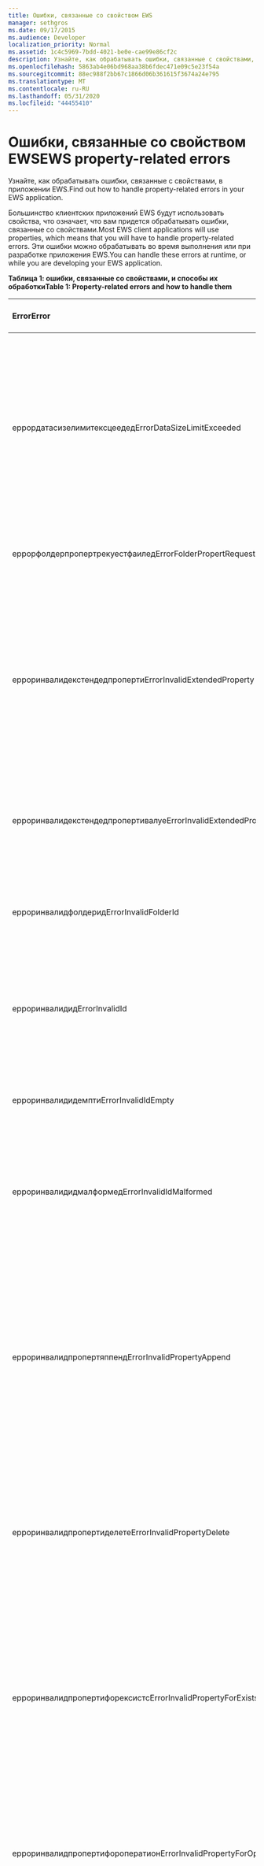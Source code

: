 ```yaml
---
title: Ошибки, связанные со свойством EWS
manager: sethgros
ms.date: 09/17/2015
ms.audience: Developer
localization_priority: Normal
ms.assetid: 1c4c5969-7bdd-4021-be0e-cae99e86cf2c
description: Узнайте, как обрабатывать ошибки, связанные с свойствами, в приложении EWS.
ms.openlocfilehash: 5863ab4e06bd968aa38b6fdec471e09c5e23f54a
ms.sourcegitcommit: 88ec988f2bb67c1866d06b361615f3674a24e795
ms.translationtype: MT
ms.contentlocale: ru-RU
ms.lasthandoff: 05/31/2020
ms.locfileid: "44455410"
---
```

# <a name="ews-property-related-errors"></a><span data-ttu-id="31ad0-103">Ошибки, связанные со свойством EWS</span><span class="sxs-lookup"><span data-stu-id="31ad0-103">EWS property-related errors</span></span>

<span data-ttu-id="31ad0-104">Узнайте, как обрабатывать ошибки, связанные с свойствами, в приложении EWS.</span><span class="sxs-lookup"><span data-stu-id="31ad0-104">Find out how to handle property-related errors in your EWS application.</span></span>
  
<span data-ttu-id="31ad0-105">Большинство клиентских приложений EWS будут использовать свойства, что означает, что вам придется обрабатывать ошибки, связанные со свойствами.</span><span class="sxs-lookup"><span data-stu-id="31ad0-105">Most EWS client applications will use properties, which means that you will have to handle property-related errors.</span></span> <span data-ttu-id="31ad0-106">Эти ошибки можно обрабатывать во время выполнения или при разработке приложения EWS.</span><span class="sxs-lookup"><span data-stu-id="31ad0-106">You can handle these errors at runtime, or while you are developing your EWS application.</span></span>
  
<span data-ttu-id="31ad0-107">**Таблица 1: ошибки, связанные со свойствами, и способы их обработки**</span><span class="sxs-lookup"><span data-stu-id="31ad0-107">**Table 1: Property-related errors and how to handle them**</span></span>

|<span data-ttu-id="31ad0-108">**Error**</span><span class="sxs-lookup"><span data-stu-id="31ad0-108">**Error**</span></span>|<span data-ttu-id="31ad0-109">**Вызывается при попытке...**</span><span class="sxs-lookup"><span data-stu-id="31ad0-109">**Caused by an attempt to…**</span></span>|<span data-ttu-id="31ad0-110">**Обработать его по...**</span><span class="sxs-lookup"><span data-stu-id="31ad0-110">**Handle it by…**</span></span>|
|:-----|:-----|:-----|
|<span data-ttu-id="31ad0-111">еррордатасизелимитексцеедед</span><span class="sxs-lookup"><span data-stu-id="31ad0-111">ErrorDataSizeLimitExceeded</span></span>  <br/> |<span data-ttu-id="31ad0-112">Задайте для свойства значение, превышающее максимальный размер свойства, или свойство не поддерживает потоковую передачу, такую как свойства папки.</span><span class="sxs-lookup"><span data-stu-id="31ad0-112">Set a property with a value that exceeds the maximum size for the property or the property does not support streaming, such as folder properties.</span></span>  <br/> |<span data-ttu-id="31ad0-113">Ограничение размера данных, устанавливаемых для свойства.</span><span class="sxs-lookup"><span data-stu-id="31ad0-113">Limiting the size of data you set on the property.</span></span>  <br/> |
|<span data-ttu-id="31ad0-114">еррорфолдерпропертрекуестфаилед</span><span class="sxs-lookup"><span data-stu-id="31ad0-114">ErrorFolderPropertRequestFailed</span></span>  <br/> |<span data-ttu-id="31ad0-115">Получение свойства, которое не удалось получить.</span><span class="sxs-lookup"><span data-stu-id="31ad0-115">Get a property that could not be retrieved.</span></span>  <br/> |<span data-ttu-id="31ad0-116">Указывает, что свойство не может быть извлечено.</span><span class="sxs-lookup"><span data-stu-id="31ad0-116">Indicating that the property cannot be retrieved.</span></span>  <br/> |
|<span data-ttu-id="31ad0-117">ерроринвалидекстендедпроперти</span><span class="sxs-lookup"><span data-stu-id="31ad0-117">ErrorInvalidExtendedProperty</span></span>  <br/> |<span data-ttu-id="31ad0-118">Задание недопустимого сочетания значений расширенных свойств или приводит к неправильному универсальному идентификатору ресурса (URI) расширенного свойства.</span><span class="sxs-lookup"><span data-stu-id="31ad0-118">Set an invalid combination of extended property values or results in an invalid extended property Uniform Resource Identifier (URI).</span></span>  <br/> |<span data-ttu-id="31ad0-119">Проверка значения расширенного свойства.</span><span class="sxs-lookup"><span data-stu-id="31ad0-119">Checking the extended property value.</span></span>  <br/> |
|<span data-ttu-id="31ad0-120">ерроринвалидекстендедпропертивалуе</span><span class="sxs-lookup"><span data-stu-id="31ad0-120">ErrorInvalidExtendedPropertyValue</span></span>  <br/> |<span data-ttu-id="31ad0-121">Задание значения расширенного свойства, которое не отвечает заданному типу</span><span class="sxs-lookup"><span data-stu-id="31ad0-121">Set an extended property value that does not match the specified type</span></span>  <br/> |<span data-ttu-id="31ad0-122">Обновление кода для проверки совпадений типов.</span><span class="sxs-lookup"><span data-stu-id="31ad0-122">Updating your code to check for matching types.</span></span>  <br/> |
|<span data-ttu-id="31ad0-123">ерроринвалидфолдерид</span><span class="sxs-lookup"><span data-stu-id="31ad0-123">ErrorInvalidFolderId</span></span>  <br/> |<span data-ttu-id="31ad0-124">Присвойте структуре идентификатора папки недопустимую форму.</span><span class="sxs-lookup"><span data-stu-id="31ad0-124">Set the structure of a folder identifier to an invalid form.</span></span>  <br/> |<span data-ttu-id="31ad0-125">Только с помощью идентификаторов, возвращенных службой EWS.</span><span class="sxs-lookup"><span data-stu-id="31ad0-125">Only using identifiers returned by EWS.</span></span>  <br/> |
|<span data-ttu-id="31ad0-126">ерроринвалидид</span><span class="sxs-lookup"><span data-stu-id="31ad0-126">ErrorInvalidId</span></span>  <br/> |<span data-ttu-id="31ad0-127">Установите структуру идентификатора и/или измените ключ на недопустимую форму.</span><span class="sxs-lookup"><span data-stu-id="31ad0-127">Set the structure of an identifier and/or change key to an invalid form.</span></span>  <br/> |<span data-ttu-id="31ad0-128">Только с помощью идентификаторов, возвращенных службой EWS.</span><span class="sxs-lookup"><span data-stu-id="31ad0-128">Only using identifiers returned by EWS.</span></span>  <br/> |
|<span data-ttu-id="31ad0-129">ерроринвалидидемпти</span><span class="sxs-lookup"><span data-stu-id="31ad0-129">ErrorInvalidIdEmpty</span></span>  <br/> |<span data-ttu-id="31ad0-130">Задайте пустой идентификатор.</span><span class="sxs-lookup"><span data-stu-id="31ad0-130">Set an empty an identifier.</span></span>  <br/> |<span data-ttu-id="31ad0-131">Задание идентификатора с допустимым идентификатором элемента или папки.</span><span class="sxs-lookup"><span data-stu-id="31ad0-131">Setting the identifier with a valid item or folder identifier.</span></span>  <br/> |
|<span data-ttu-id="31ad0-132">ерроринвалидидмалформед</span><span class="sxs-lookup"><span data-stu-id="31ad0-132">ErrorInvalidIdMalformed</span></span>  <br/> |<span data-ttu-id="31ad0-133">Установите структуру идентификатора и/или измените ключ на недопустимую форму.</span><span class="sxs-lookup"><span data-stu-id="31ad0-133">Set the structure of an identifier and/or change key to an invalid form.</span></span>  <br/> |<span data-ttu-id="31ad0-134">Только с помощью идентификаторов, возвращенных службой EWS.</span><span class="sxs-lookup"><span data-stu-id="31ad0-134">Only using identifiers returned by EWS.</span></span>  <br/> |
|<span data-ttu-id="31ad0-135">ерроринвалидпропертяппенд</span><span class="sxs-lookup"><span data-stu-id="31ad0-135">ErrorInvalidPropertyAppend</span></span>  <br/> |<span data-ttu-id="31ad0-136">Добавьте свойство, которое не поддерживает добавление.</span><span class="sxs-lookup"><span data-stu-id="31ad0-136">Append a property that does not support appending.</span></span>  <br/> |<span data-ttu-id="31ad0-137">Обновление кода таким образом, чтобы он пытался только добавить значения в свойства коллекции получателей (to, CC, BCC), свойства коллекции участников (обязательные, необязательные, ресурсы), свойство Body и свойство ReplyTo.</span><span class="sxs-lookup"><span data-stu-id="31ad0-137">Updating your code so that it only attempts to append values to the recipient collection properties (To, Cc, Bcc), Attendee collection properties (Required, Optional, Resources), Body property, and the ReplyTo property.</span></span>  <br/> |
|<span data-ttu-id="31ad0-138">ерроринвалидпропертиделете</span><span class="sxs-lookup"><span data-stu-id="31ad0-138">ErrorInvalidPropertyDelete</span></span>  <br/> |<span data-ttu-id="31ad0-139">Удаление свойства, которое не поддерживает удаление.</span><span class="sxs-lookup"><span data-stu-id="31ad0-139">Delete a property that does not support deleting.</span></span>  <br/> |<span data-ttu-id="31ad0-140">Обновление кода без попытки удалить свойство.</span><span class="sxs-lookup"><span data-stu-id="31ad0-140">Updating your code to not try to delete the property.</span></span> <span data-ttu-id="31ad0-141">Например, невозможно удалить идентификаторы папок и элементов.</span><span class="sxs-lookup"><span data-stu-id="31ad0-141">For example, the folder and item identifiers cannot be deleted.</span></span>  <br/> |
|<span data-ttu-id="31ad0-142">ерроринвалидпропертифорексистс</span><span class="sxs-lookup"><span data-stu-id="31ad0-142">ErrorInvalidPropertyForExists</span></span>  <br/> |<span data-ttu-id="31ad0-143">Задайте ограничение поиска на основе ексистентиал для свойства на основе флагов.</span><span class="sxs-lookup"><span data-stu-id="31ad0-143">Set an existential based search restriction on a flag-based property.</span></span>  <br/> |<span data-ttu-id="31ad0-144">Обновление кода без использования свойств на основе флагов в ограничении поиска на основе ексистентиал.</span><span class="sxs-lookup"><span data-stu-id="31ad0-144">Updating your code to not use flag-based properties in an existential based search restriction.</span></span> <span data-ttu-id="31ad0-145">Для свойств, основанных на флагах, применяются свойства исресенд, Исунмодифиед, и Исфромме.</span><span class="sxs-lookup"><span data-stu-id="31ad0-145">Flag-based properties are IsDraft, IsSubmitted, IsUnmodified, IsResend, and IsFromMe.</span></span>  <br/> |
|<span data-ttu-id="31ad0-146">ерроринвалидпропертифороператион</span><span class="sxs-lookup"><span data-stu-id="31ad0-146">ErrorInvalidPropertyForOperation</span></span>  <br/> |<span data-ttu-id="31ad0-147">Работа с свойством элемента или папки, которые не поддерживаются операцией.</span><span class="sxs-lookup"><span data-stu-id="31ad0-147">Act on a property of an item or folder that is not supported by the operation.</span></span>  <br/> |<span data-ttu-id="31ad0-148">Обновление кода для того, чтобы не получить доступ к свойству с операцией, вызвавшей ошибку.</span><span class="sxs-lookup"><span data-stu-id="31ad0-148">Updating your code to not access the property with the operation that caused the error.</span></span>  <br/> |
|<span data-ttu-id="31ad0-149">ерроринвалидпропертирекуест</span><span class="sxs-lookup"><span data-stu-id="31ad0-149">ErrorInvalidPropertyRequest</span></span>  <br/> |<span data-ttu-id="31ad0-150">Укажите свойство в запросе, которое не поддерживается для типа элемента.</span><span class="sxs-lookup"><span data-stu-id="31ad0-150">Specify a property in the request that is not supported for the item type.</span></span>  <br/> |<span data-ttu-id="31ad0-151">Обновление кода, чтобы не пытаться получить доступ к свойству с помощью операции.</span><span class="sxs-lookup"><span data-stu-id="31ad0-151">Updating your code to not try to access the property with the operation.</span></span>  <br/> |
|<span data-ttu-id="31ad0-152">ерроринвалидпропертисет</span><span class="sxs-lookup"><span data-stu-id="31ad0-152">ErrorInvalidPropertySet</span></span>  <br/> |<span data-ttu-id="31ad0-153">Задайте свойство, доступное только для чтения.</span><span class="sxs-lookup"><span data-stu-id="31ad0-153">Set a read-only property.</span></span>  <br/> |<span data-ttu-id="31ad0-154">Обновление кода для того, чтобы не пытаться задать свойство.</span><span class="sxs-lookup"><span data-stu-id="31ad0-154">Updating your code to not try to set the property.</span></span>  <br/> |
|<span data-ttu-id="31ad0-155">ерроринвалидвалуефорпроперти</span><span class="sxs-lookup"><span data-stu-id="31ad0-155">ErrorInvalidValueForProperty</span></span>  <br/> |<span data-ttu-id="31ad0-156">Сравните значение свойства в ограничении поиска, в котором значение сравнения не отвечает типу свойства.</span><span class="sxs-lookup"><span data-stu-id="31ad0-156">Compare a property value in a search restriction where the comparison value does not match the property type.</span></span>  <br/> |<span data-ttu-id="31ad0-157">Обновление кода для проверки несовпадения типов свойств.</span><span class="sxs-lookup"><span data-stu-id="31ad0-157">Updating your code to check for property type mismatch.</span></span>  <br/> |
|<span data-ttu-id="31ad0-158">ерроритемсавепропертеррор</span><span class="sxs-lookup"><span data-stu-id="31ad0-158">ErrorItemSavePropertyError</span></span>  <br/> |<span data-ttu-id="31ad0-159">Сохранение элемента или папки с недопустимыми значениями свойств.</span><span class="sxs-lookup"><span data-stu-id="31ad0-159">Save an item or folder with invalid property values.</span></span>  <br/> |<span data-ttu-id="31ad0-160">Проверка значений и типов свойств перед их отправкой в запросе.</span><span class="sxs-lookup"><span data-stu-id="31ad0-160">Checking the property values and types before submitting them in a request.</span></span>  <br/> |
|<span data-ttu-id="31ad0-161">еррорнофолдерклассоверриде</span><span class="sxs-lookup"><span data-stu-id="31ad0-161">ErrorNoFolderClassOverride</span></span>  <br/> |<span data-ttu-id="31ad0-162">Задайте класс Folder для новой папки, которая не является базовым типом папки.</span><span class="sxs-lookup"><span data-stu-id="31ad0-162">Set the folder class on a new folder that is not the base folder type.</span></span>  <br/> |<span data-ttu-id="31ad0-163">Использование универсального типа папки для задания класса папки.</span><span class="sxs-lookup"><span data-stu-id="31ad0-163">Using a generic folder type to set the folder class.</span></span>  <br/> |
|<span data-ttu-id="31ad0-164">еррорнопропертитагфоркустомпропертиес</span><span class="sxs-lookup"><span data-stu-id="31ad0-164">ErrorNoPropertyTagForCustomProperties</span></span>  <br/> |<span data-ttu-id="31ad0-165">Обращение к настраиваемому расширенному свойству с помощью тега Property.</span><span class="sxs-lookup"><span data-stu-id="31ad0-165">Reference a custom extended property by its property tag.</span></span>  <br/> |<span data-ttu-id="31ad0-166">Обновление кода для ссылки на настраиваемое расширенное свойство по идентификатору набора свойств и по имени свойства или по идентификатору диспетчеризации свойства.</span><span class="sxs-lookup"><span data-stu-id="31ad0-166">Updating your code to reference the custom extended property by property set identifier and either the property name or property dispatch identifier.</span></span>  <br/> |
|<span data-ttu-id="31ad0-167">ерроробжекттипечанжед</span><span class="sxs-lookup"><span data-stu-id="31ad0-167">ErrorObjectTypeChanged</span></span>  <br/> |<span data-ttu-id="31ad0-168">Задайте или обновите класс элемента для элемента, который не сопоставлен с типом схемы.</span><span class="sxs-lookup"><span data-stu-id="31ad0-168">Set or update the item class on an item that doesn't match with its schema type.</span></span>  <br/> |<span data-ttu-id="31ad0-169">Обновление кода таким образом, чтобы класс элемента соответствовал типу схемы элемента.</span><span class="sxs-lookup"><span data-stu-id="31ad0-169">Updating your code so that item class matches the item schema type.</span></span>  <br/> |
|<span data-ttu-id="31ad0-170">еррорпропертюпдате</span><span class="sxs-lookup"><span data-stu-id="31ad0-170">ErrorPropertyUpdate</span></span>  <br/> |<span data-ttu-id="31ad0-171">Обновление свойства с недопустимым значением свойства.</span><span class="sxs-lookup"><span data-stu-id="31ad0-171">Update a property with an invalid property value.</span></span>  <br/> |<span data-ttu-id="31ad0-172">Проверка значения свойства перед его отправкой в запросе [UpdateItem](https://msdn.microsoft.com/library/5d027523-e0bc-4da2-b60b-0cb9fc1fdfe4%28Office.15%29.aspx) .</span><span class="sxs-lookup"><span data-stu-id="31ad0-172">Checking the property value before submitting it in an [UpdateItem](https://msdn.microsoft.com/library/5d027523-e0bc-4da2-b60b-0cb9fc1fdfe4%28Office.15%29.aspx) request.</span></span>  <br/> |
|<span data-ttu-id="31ad0-173">ерроррекуиредпропертимиссинг</span><span class="sxs-lookup"><span data-stu-id="31ad0-173">ErrorRequiredPropertyMissing</span></span>  <br/> |<span data-ttu-id="31ad0-174">Отправить запрос CreateAttachment, в котором отсутствует обязательное свойство.</span><span class="sxs-lookup"><span data-stu-id="31ad0-174">Send a CreateAttachment request that is missing a required property.</span></span>  <br/> |<span data-ttu-id="31ad0-175">Обновление кода для установки отсутствующего свойства в соответствии с указанием пути свойства, возвращаемого в ответе.</span><span class="sxs-lookup"><span data-stu-id="31ad0-175">Updating your code to set the missing property as specified by the property path returned in the response.</span></span>  <br/> |
|<span data-ttu-id="31ad0-176">еррорунсуппортедмапипропертитипе</span><span class="sxs-lookup"><span data-stu-id="31ad0-176">ErrorUnsupportedMapiPropertyType</span></span>  <br/> |<span data-ttu-id="31ad0-177">Используйте расширенные типы свойств Type Object, Object Array, Error или null.</span><span class="sxs-lookup"><span data-stu-id="31ad0-177">Use extended property types of type object, object array, error or null.</span></span>  <br/> |<span data-ttu-id="31ad0-178">Обновление кода без использования ограниченных расширенных типов свойств.</span><span class="sxs-lookup"><span data-stu-id="31ad0-178">Updating your code to not use the restricted extended property types.</span></span>  <br/> |
|<span data-ttu-id="31ad0-179">еррорунсуппортедпасфоркуери</span><span class="sxs-lookup"><span data-stu-id="31ad0-179">ErrorUnsupportedPathForQuery</span></span>  <br/> |<span data-ttu-id="31ad0-180">Используйте неподдерживаемый путь к свойству в ограничении поиска.</span><span class="sxs-lookup"><span data-stu-id="31ad0-180">Use an unsupported property path in a search restriction.</span></span>  <br/> |<span data-ttu-id="31ad0-181">Изменение ограничения поиска для исключения неподдерживаемого пути свойства.</span><span class="sxs-lookup"><span data-stu-id="31ad0-181">Changing the search restriction to exclude the unsupported property path.</span></span>  <br/> |
|<span data-ttu-id="31ad0-182">еррорунсуппортедпасфорсортграуп</span><span class="sxs-lookup"><span data-stu-id="31ad0-182">ErrorUnsupportedPathForSortGroup</span></span>  <br/> |<span data-ttu-id="31ad0-183">Используйте неподдерживаемый путь к свойству в отсортированном или сгруппированном запросе поиска.</span><span class="sxs-lookup"><span data-stu-id="31ad0-183">Use an unsupported property path in a sorted or grouped search request.</span></span>  <br/> |<span data-ttu-id="31ad0-184">Изменение ограничения поиска для исключения неподдерживаемого пути свойства.</span><span class="sxs-lookup"><span data-stu-id="31ad0-184">Changing the search restriction to exclude the unsupported property path.</span></span>  <br/> |
|<span data-ttu-id="31ad0-185">еррорунсуппортедтипефорконверсион</span><span class="sxs-lookup"><span data-stu-id="31ad0-185">ErrorUnsupportedTypeForConversion</span></span>  <br/> |<span data-ttu-id="31ad0-186">Запрос типа свойства, который не может быть преобразован в XML для веб-служб Exchange для получения ответа.</span><span class="sxs-lookup"><span data-stu-id="31ad0-186">Request a property type that cannot be converted to XML for EWS to return in a response.</span></span>  <br/> |<span data-ttu-id="31ad0-187">Обновление кода без запроса неподдерживаемого свойства.</span><span class="sxs-lookup"><span data-stu-id="31ad0-187">Updating your code to not request the unsupported property.</span></span>  <br/> |
|<span data-ttu-id="31ad0-188">еррорупдатепропертимисматч</span><span class="sxs-lookup"><span data-stu-id="31ad0-188">ErrorUpdatePropertyMismatch</span></span>  <br/> |<span data-ttu-id="31ad0-189">Обновление элемента или папки. Описание изменения не отвечает свойству, которое было указано для обновления.</span><span class="sxs-lookup"><span data-stu-id="31ad0-189">Update an item or folder the change description for which doesn't match the property that is specified to be updated.</span></span>  <br/> |<span data-ttu-id="31ad0-190">Изменение кода таким образом, чтобы описание изменения соответствовало обновляемому типу элемента или папки.</span><span class="sxs-lookup"><span data-stu-id="31ad0-190">Changing your code so that the change description matches the item or folder type that is being updated.</span></span>  <br/> |
   
## <a name="see-also"></a><span data-ttu-id="31ad0-191">См. также</span><span class="sxs-lookup"><span data-stu-id="31ad0-191">See also</span></span>


- [<span data-ttu-id="31ad0-192">Свойства и расширенные свойства в веб-службах Exchange</span><span class="sxs-lookup"><span data-stu-id="31ad0-192">Properties and extended properties in EWS in Exchange</span></span>](properties-and-extended-properties-in-ews-in-exchange.md)
    
- [<span data-ttu-id="31ad0-193">Начало работы с веб-службами Exchange</span><span class="sxs-lookup"><span data-stu-id="31ad0-193">Start using web services in Exchange</span></span>](start-using-web-services-in-exchange.md)
    
- [<span data-ttu-id="31ad0-194">Разработка клиентов веб-служб для Exchange</span><span class="sxs-lookup"><span data-stu-id="31ad0-194">Develop web service clients for Exchange</span></span>](develop-web-service-clients-for-exchange.md)
    

